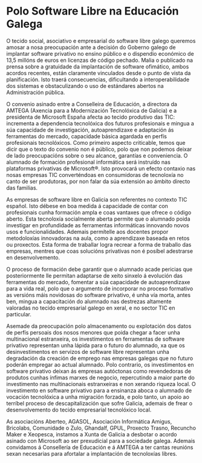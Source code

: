 # Polo Software Libre na Educación Galega


O tecido social, asociativo e empresarial do software libre galego queremos amosar a nosa preocupación ante a decisión do Goberno galego de implantar software privativo no ensino público e o dispendio económico de 13,5 millóns de euros en licenzas de código pechado. Malia o publicado na prensa sobre a gratuidade da implantación de software ofimático, ambos acordos recentes, están claramente vinculados desde o punto de vista da planificación. Isto traerá consecuencias, dificultando a interoperabilidade dos sistemas e obstaculizando o uso de estándares abertos na Administración pública.

O convenio asinado entre a Conselleira de Educación, a directora da AMTEGA (Axencia para a Modernización Tecnolóxica de Galicia) e a presidenta de Microsoft España afecta ao tecido produtivo das TIC: incrementa a dependencia tecnolóxica dos futuros profesionais e mingua a súa capacidade de investigación, autoaprendizaxe e adaptación ás ferramentas do mercado, capacidade básica agardada en perfís profesionais tecnolóxicos. Como primeiro aspecto criticable, temos que dicir que o texto do convenio non é público, polo que non podemos deixar de lado preocupacións sobre o seu alcance, garantías e conveniencia. O alumnado de formación profesional informática será instruído nas plataformas privativas de Microsoft®. Isto provocará un efecto contaxio nas nosas empresas TIC converténdoas en consumidoras de tecnoloxía no canto de ser produtoras, por non falar da súa extensión ao ámbito directo das familias.

As empresas de software libre en Galicia son referentes no contexto TIC español. Isto débese en boa medida á capacidade de contar con profesionais cunha formación ampla e coas vantaxes que ofrece o código aberto. Esta tecnoloxía socialmente aberta permite que o alumnado poida investigar en profundidade as ferramentas informáticas innovando novos usos e funcionalidades. Ademais permítelle aos docentes propor metodoloxías innovadoras na aula, como a aprendizaxe baseada en retos ou proxectos. Esta forma de traballar logra recrear a forma de traballo das empresas, mentres que coas solucións privativas non é posíbel adestrarse en desenvolvemento.

O proceso de formación debe garantir que o alumnado acade pericias que posteriormente lle permitan adaptarse de xeito sinxelo á evolución das ferramentas do mercado, fomentar a súa capacidade de autoaprendizaxe para a vida real, polo que o argumento de incorporar no proceso formativo as versións máis novidosas do software privativo, é unha vía morta, antes ben, mingua a capacitación do alumnado nas destrezas altamente valoradas no tecido empresarial galego en xeral, e no sector TIC en particular.

Asemade da preocupación polo almacenamento ou explotación dos datos de perfís persoais dos nosos menores que poida chegar a facer unha multinacional estranxeira, os investimentos en ferramentas de software privativo representan unha lápida para o futuro do alumnado, xa que os desinvestimentos en servizos de software libre representan unha degradación da creación de emprego nas empresas galegas que no futuro poderán empregar ao actual alumnado. Polo contrario, os investimentos en software privativo deixan ás empresas autóctonas como revendedoras de produtos cunhas ínfimas marxes de negocio, repercutindo a maior parte do investimento nas multinacionais estranxeiras e non xerando riqueza local. O investimento en software privativo para a ensinanza aboca o alumnado de vocación tecnolóxica a unha migración forzada, e polo tanto, un apoio ao terríbel proceso de descapitalización que sofre Galicia, ademais de frear o desenvolvemento do tecido empresarial tecnolóxico local.

As asociacións Aberteo, AGASOL, Asociación Informática Amigus, Bricolabs, Comunidade o Zulo, Ghandalf, GPUL, Proxecto Trasno, Recuncho Maker e Xeopesca, instamos a Xunta de Galicia a desbotar o acordo asinado con Microsoft ao ser prexudicial para a sociedade galega. Ademais convidamos á Consellería de Educación e á AMTEGA a ter cantas reunións sexan necesarias para afortalar a implantación de tecnoloxías libres.
